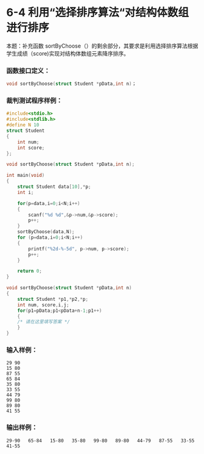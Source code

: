 # 6-4 利用“选择排序算法“对结构体数组进行排序

本题：补充函数 sortByChoose（）的剩余部分，其要求是利用选择排序算法根据学生成绩（score)实现对结构体数组元素降序排序。

### 函数接口定义：
```c++
void sortByChoose(struct Student *pData,int n)；
```

### 裁判测试程序样例：
```c++
#include<stdio.h>
#include<stdlib.h>
#define N 10
struct Student
{
	int num;
	int score;
};	

void sortByChoose(struct Student *pData,int n);

int main(void)
{	
	struct Student data[10],*p;
	int i;

	for(p=data,i=0;i<N;i++)
	{
		scanf("%d %d",&p->num,&p->score);
		p++;
	}
	sortByChoose(data,N);
	for (p=data,i=0;i<N;i++)
	{
		printf("%2d-%-5d", p->num, p->score);
		p++;
	}

	return 0;
}

void sortByChoose(struct Student *pData,int n)
{
	struct Student *p1,*p2,*p;
	int num, score,i,j;
	for(p1=pData;p1<pData+n-1;p1++) 
	{
	/* 请在这里填写答案 */
   	}
}
```

### 输入样例：

```in
29 90
15 80
87 55
65 84
35 80
33 55
44 79
99 80
89 80
41 55
```

### 输出样例：

```out
29-90   65-84   15-80   35-80   99-80   89-80   44-79   87-55   33-55   41-55
```
